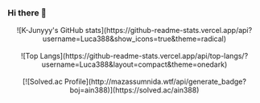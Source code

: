 ### Hi there 👋

<!--
**Luca388/Luca388** is a ✨ _special_ ✨ repository because its `README.md` (this file) appears on your GitHub profile.

Here are some ideas to get you started:

- 🔭 I’m currently working on ...
- 🌱 I’m currently learning ...
- 👯 I’m looking to collaborate on ...
- 🤔 I’m looking for help with ...
- 💬 Ask me about ...
- 📫 How to reach me: ...
- 😄 Pronouns: ...
- ⚡ Fun fact: ...
-->
<div align="center"> ![K-Junyyy's GitHub stats](https://github-readme-stats.vercel.app/api?username=Luca388&show_icons=true&theme=radical) </div><br/>
<div align="center"> ![Top Langs](https://github-readme-stats.vercel.app/api/top-langs/?username=Luca388&layout=compact&theme=onedark) </div><br/>
<div align="center"> [![Solved.ac Profile](http://mazassumnida.wtf/api/generate_badge?boj=ain388)](https://solved.ac/ain388) </div>
